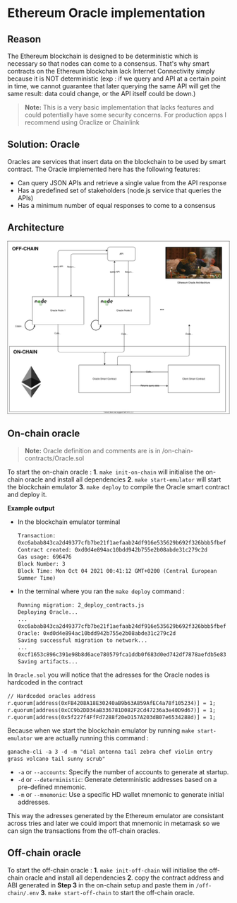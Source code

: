 # Ethereum Oracle implementation

## Reason

The Ethereum blockchain is designed to be deterministic which is necessary so that nodes can come to a consensus.
That's why smart contracts on the Ethereum blockchain lack Internet Connectivity simply because it is NOT deterministic (exp : if we query and API at a certain point in time, we cannot guarantee that later querying the same API will get the same result: data could change, or the API itself could be down.)

> **Note:** This is a very basic implementation that lacks features and could potentially have some security concerns.
> For production apps I recommend using Oraclize or Chainlink

## Solution: Oracle

Oracles are services that insert data on the blockchain to be used by smart contract.
The Oracle implemented here has the following features:

- Can query JSON APIs and retrieve a single value from the API response
- Has a predefined set of stakeholders (node.js service that queries the APIs)
- Has a minimum number of equal responses to come to a consensus

## Architecture

![Architecture Description](./overview.drawio.svg)

## On-chain oracle

> **Note:** Oracle definition and comments are is in /on-chain-contracts/Oracle.sol

To start the on-chain oracle :
**1**. `make init-on-chain` will initialise the on-chain oracle and install all dependencies
**2**. `make start-emulator` will start the blockchain emulator
**3**. `make deploy` to compile the Oracle smart contract and deploy it.

**Example output**

- In the blockchain emulator terminal

  ```
  Transaction: 0xc6abab843ca2d49377cfb7be21f1aefaab24df916e535629b692f326bbb5fbef
  Contract created: 0xd0d4e894ac10bdd942b755e2b08abde31c279c2d
  Gas usage: 696476
  Block Number: 3
  Block Time: Mon Oct 04 2021 00:41:12 GMT+0200 (Central European Summer Time)

  ```

- In the terminal where you ran the `make deploy` command :
  ```
  Running migration: 2_deploy_contracts.js
  Deploying Oracle...
  ... 0xc6abab843ca2d49377cfb7be21f1aefaab24df916e535629b692f326bbb5fbef
  Oracle: 0xd0d4e894ac10bdd942b755e2b08abde31c279c2d
  Saving successful migration to network...
  ... 0xcf1653c896c391e98b8d6ace780579fca1ddb0f683d0ed742df7878aefdb5e83
  Saving artifacts...
  ```

In `Oracle.sol` you will notice that the adresses for the Oracle nodes is hardcoded in the contract

```
// Hardcoded oracles address
r.quorum[address(0xFB4208A18E30240aB9b63A859AfEC4a78f105234)] = 1;
r.quorum[address(0xCC9b2DD34aB336781D082F2Cd47236a3e40D9d67)] = 1;
r.quorum[address(0x5f227f4FfFd7288f20eD157A203dB07e6534288d)] = 1;
```

Because when we start the blockchain emulator by running `make start-emulator` we are actually running this command :

```
ganache-cli -a 3 -d -m "dial antenna tail zebra chef violin entry grass volcano tail sunny scrub"
```

- `-a` or `--accounts`: Specify the number of accounts to generate at startup.
- `-d` or `--deterministic`: Generate deterministic addresses based on a pre-defined mnemonic.
- `-m` or `--mnemonic`: Use a specific HD wallet mnemonic to generate initial addresses.

This way the adresses generated by the Ethereum emulator are consistant across tries and later we could import that mnemonic in metamask so we can sign the transactions from the off-chain oracles.

## Off-chain oracle

To start the off-chain oracle :
**1**. `make init-off-chain` will initialise the off-chain oracle and install all dependencies
**2**. copy the contract address and ABI generated in **Step 3** in the on-chain setup and paste them in `/off-chain/.env`
**3**. `make start-off-chain` to start the off-chain oracle.
